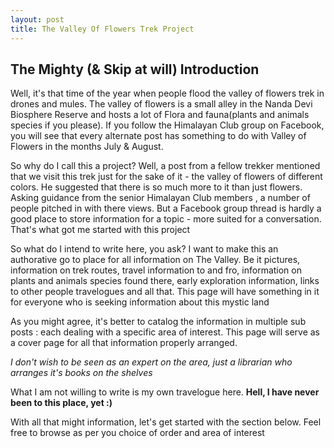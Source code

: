 ```yaml
---
layout: post
title: The Valley Of Flowers Trek Project
---
```

## The Mighty (& Skip at will) Introduction

Well, it's that time of the year when people flood the valley of flowers trek in drones and mules. The valley of flowers is a small alley in the Nanda Devi Biosphere Reserve and hosts a lot of Flora and fauna(plants and animals species if you please). If you follow the Himalayan Club group on Facebook, you will see that every alternate post has something to do with Valley of Flowers in the months July & August.

So why do I call this a project? Well, a post from a fellow trekker mentioned that we visit this trek just for the sake of it - the valley of flowers of different colors. He suggested that there is so much more to it than just flowers. Asking guidance from the senior Himalayan Club members , a number of people pitched in with there views. But a Facebook group thread is hardly a good place to store information for a topic - more suited for a conversation. That's what got me started with this project

So what do I intend to write here, you ask? I want to make this an authorative go to place for all information on The Valley. Be it  pictures, information on trek routes, travel information to and fro, information on plants and animals species found there, early exploration information, links to other people travelogues and all that. This page will have something in it for everyone who is seeking information about this mystic land

As you might agree, it's better to catalog the information in multiple sub posts : each dealing with a specific area of interest. This page will serve as a cover page for all that information properly arranged. 

*I don't wish to be seen as an expert on the area, just a librarian who arranges it's books on the shelves*

What I am not willing to write is my own travelogue here. **Hell, I have never been to this place, yet :)**

With all that might information, let's get started with the section below. Feel free to browse as per you choice of order and area of interest 